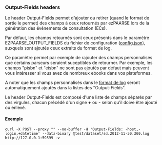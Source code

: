 ### Output-Fields headers ###
Le header Output-Fields permet d'ajouter ou retirer (quand le format de sortie le permet) des champs à ceux retournés par ezPAARSE lors de la génération des événements de consultation (ECs).  

Par défaut, les champs retournés sont ceux présents dans le paramètre EZPAARSE_OUTPUT_FIELDS du fichier de configuration ([config.json](https://github.com/ezpaarse-project/ezpaarse/blob/master/config.json#L9)), auxquels sont ajoutés ceux extraits du format de log.

Ce paramètre permet par exemple de rajouter des champs personnalisés que certains parseurs seraient suceptibles de retourner. Par exemple, les champs "pisbn" et "eisbn" ne sont pas ajoutés par défaut mais peuvent vous intéresser si vous avez de nombreux ebooks dans vos plateformes.

A noter que les champs personnalisés dans le [format de log](./formats.html) seront automatiquement ajoutés dans la listes des "Output-Fields".

Le header Output-Fields est composé d'une liste de champs séparés par des virgules, chacun précédé d'un signe **+** ou **-** selon qu'il doive être ajouté ou enlevé.

#### Exemple ####
```shell
curl -X POST --proxy "" --no-buffer -H 'Output-Fields: -host,-login,+datetime' --data-binary @test/dataset/sd.2012-11-30.300.log  http://127.0.0.1:59599 -v
```